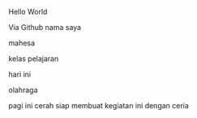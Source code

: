 Hello World

Via Github
nama saya

mahesa

kelas
pelajaran

hari ini

olahraga

pagi ini cerah
siap membuat kegiatan ini dengan ceria

